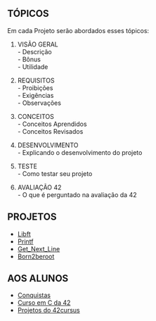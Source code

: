 ## TÓPICOS
Em cada Projeto serão abordados esses tópicos:
1. VISÃO GERAL<br>
\- Descrição<br>
\- Bônus<br>
\- Utilidade<br>

2. REQUISITOS<br>
\- Proibições<br>
\- Exigências<br>
\- Observações

3. CONCEITOS<br>
\- Conceitos Aprendidos<br>
\- Conceitos Revisados

4. DESENVOLVIMENTO<br>
\- Explicando o desenvolvimento do projeto<br>

5. TESTE<br>
\- Como testar seu projeto<br>

6. AVALIAÇÃO 42<br>
\- O que é perguntado na avaliação da 42<br>

## PROJETOS
- [Libft](https://github.com/danielmourajc/42cursus/tree/main/01%20LIBFT)<br>
- [Printf](https://github.com/danielmourajc/42cursus/tree/main/02%20PRINTF)<br>
- [Get_Next_Line](https://github.com/danielmourajc/42cursus/tree/main/03%20GET_NEXT_LINE)<br>
- [Born2beroot](https://github.com/danielmourajc/42cursus/tree/main/04%20BORN2BEROOT)<br>


## AOS ALUNOS
- [Conquistas](https://github.com/danielmourajc/42cursus/blob/main/Conquistas%20dos%20Alunos%2042.md)
- [Curso em C da 42](https://github.com/danielmourajc/42cursus/blob/main/Curso%20em%20C%20da%2042%20(Youtube).md)
- [Projetos do 42cursus](https://github.com/danielmourajc/42cursus/blob/main/Lista%20dos%20Projetos%20do%2042Cursus.md)

